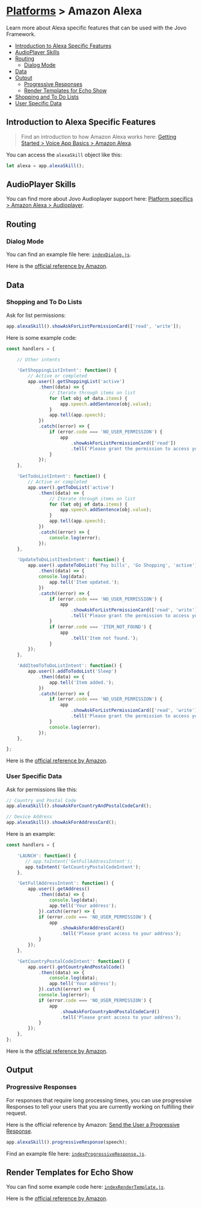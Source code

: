 # [Platforms](../) > Amazon Alexa

Learn more about Alexa specific features that can be used with the Jovo Framework.

* [Introduction to Alexa Specific Features](#introduction-to-alexa-specific-features)
* [AudioPlayer Skills](#audioplayer-skills)
* [Routing](#routing)
  * [Dialog Mode](#dialog-mode)
* [Data](#data)
* [Output](#output)
  * [Progressive Responses](#progressive-responses)
  * [Render Templates for Echo Show](#render-templates-for-echo-show)
* [Shopping and To Do Lists](#shopping-and-to-do-lists)
* [User Specific Data](#user-specific-data)

## Introduction to Alexa Specific Features

> Find an introduction to how Amazon Alexa works here: [Getting Started > Voice App Basics > Amazon Alexa](https://github.com/jovotech/jovo-framework-nodejs/tree/master/docs/01_getting-started/voice-app-basics.md/#amazon-alexa).

You can access the `alexaSkill` object like this:

```javascript
let alexa = app.alexaSkill();
```

## AudioPlayer Skills

You can find more about Jovo Audioplayer support here: [Platform specifics > Amazon Alexa > Audioplayer](ttps://github.com/jovotech/jovo-framework-nodejs/tree/master/docs/04_platform-specifics/amazon-alexa/audioplayer.md).


## Routing

### Dialog Mode

You can find an example file here: [`indexDialog.js`](https://github.com/jovotech/jovo-framework-nodejs/blob/master/examples/alexa_specific/indexDialog.js).

Here is the [official reference by Amazon](https://developer.amazon.com/public/solutions/alexa/alexa-skills-kit/docs/dialog-interface-reference).


## Data

### Shopping and To Do Lists

Ask for list permissions:

```javascript
app.alexaSkill().showAskForListPermissionCard(['read', 'write']);
```

Here is some example code:

```javascript
const handlers = {

    // Other intents

    'GetShoppingListIntent': function() {
        // Active or completed
        app.user().getShoppingList('active')
            .then((data) => {
                // Iterate through items on list
                for (let obj of data.items) {
                    app.speech.addSentence(obj.value);
                }
                app.tell(app.speech);
            })
            .catch((error) => {
                if (error.code === 'NO_USER_PERMISSION') {
                    app
                        .showAskForListPermissionCard(['read'])
                        .tell('Please grant the permission to access your lists.');
                }
            });
    },

    'GetTodoListIntent': function() {
        // Active or completed
        app.user().getToDoList('active')
            .then((data) => {
                // Iterate through items on list
                for (let obj of data.items) {
                    app.speech.addSentence(obj.value);
                }
                app.tell(app.speech);
            })
            .catch((error) => {
                console.log(error);
            });
    },

    'UpdateToDoListItemIntent': function() {
        app.user().updateToDoList('Pay bills', 'Go Shopping', 'active')
            .then((data) => {
            console.log(data);
                app.tell('Item updated.');
            })
            .catch((error) => {
                if (error.code === 'NO_USER_PERMISSION') {
                    app
                        .showAskForListPermissionCard(['read', 'write'])
                        .tell('Please grant the permission to access your lists.');
                }
                if (error.code === 'ITEM_NOT_FOUND') {
                    app
                        .tell('Item not found.');
                }
        });
    },

    'AddItemToToDoListIntent': function() {
        app.user().addToTodoList('Sleep')
            .then((data) => {
                app.tell('Item added.');
            })
            .catch((error) => {
                if (error.code === 'NO_USER_PERMISSION') {
                    app
                        .showAskForListPermissionCard(['read', 'write'])
                        .tell('Please grant the permission to access your lists');
                }
                console.log(error);
            });
    },

};
```

Here is the [official reference by Amazon](https://developer.amazon.com/public/solutions/alexa/alexa-skills-kit/docs/access-the-alexa-shopping-and-to-do-lists).


### User Specific Data

Ask for permissions like this:

```javascript
// Country and Postal Code
app.alexaSkill().showAskForCountryAndPostalCodeCard();

// Device Address
app.alexaSkill().showAskForAddressCard();
```

Here is an example:

```javascript
const handlers = {

    'LAUNCH': function() {
       // app.toIntent('GetFullAddressIntent');
       app.toIntent('GetCountryPostalCodeIntent');
    },

    'GetFullAddressIntent': function() {
        app.user().getAddress()
            .then((data) => {
                console.log(data);
                app.tell('Your address');
            }).catch((error) => {
            if (error.code === 'NO_USER_PERMISSION') {
                app
                    .showAskForAddressCard()
                    .tell('Please grant access to your address');
            }
        });
    },

    'GetCountryPostalCodeIntent': function() {
        app.user().getCountryAndPostalCode()
            .then((data) => {
                console.log(data);
                app.tell('Your address');
            }).catch((error) => {
            console.log(error);
            if (error.code === 'NO_USER_PERMISSION') {
                app
                    .showAskForCountryAndPostalCodeCard()
                    .tell('Please grant access to your address');
            }
        });
    },
};
```

Here is the [official reference by Amazon](https://developer.amazon.com/public/solutions/alexa/alexa-skills-kit/docs/device-address-api).

## Output

### Progressive Responses

For responses that require long processing times, you can use progressive Responses to tell your users that you are currently working on fulfilling their request.

Here is the official reference by Amazon: [Send the User a Progressive Response](https://developer.amazon.com/docs/custom-skills/send-the-user-a-progressive-response.html).

```javascript
app.alexaSkill().progressiveResponse(speech);
```

Find an example file here: [`indexProgressiveResponse.js`](https://github.com/jovotech/jovo-framework-nodejs/blob/master/examples/alexa_specific/indexProgressiveResponse.js).

## Render Templates for Echo Show

You can find some example code here: [`indexRenderTemplate.js`](https://github.com/jovotech/jovo-framework-nodejs/blob/master/examples/indexRenderTemplate.js).

Here is the [official reference by Amazon](https://developer.amazon.com/public/solutions/alexa/alexa-skills-kit/docs/display-interface-reference).

